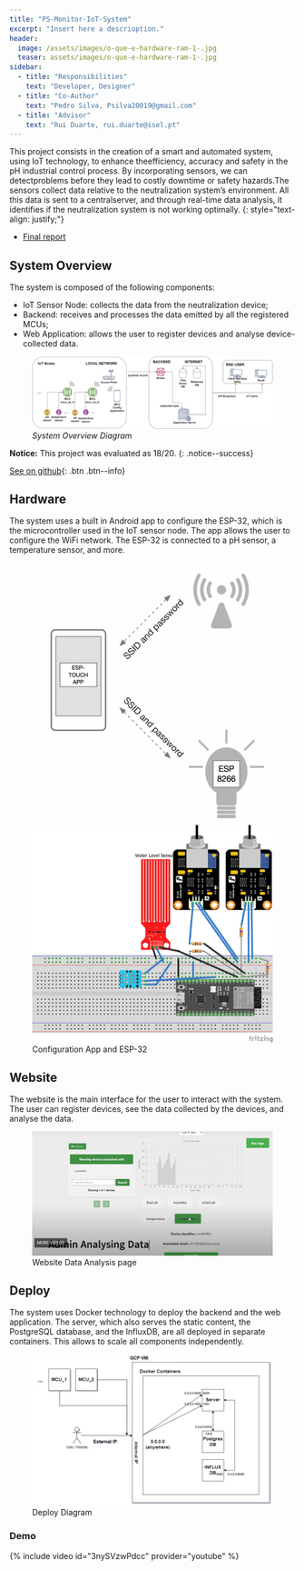 ```yaml
---
title: "PS-Monitor-IoT-System"
excerpt: "Insert here a descrioption."
header:
  image: /assets/images/o-que-e-hardware-ram-1-.jpg
  teaser: assets/images/o-que-e-hardware-ram-1-.jpg
sidebar:
  - title: "Responsibilities"
    text: "Developer, Designer"
  - title: "Co-Author"
    text: "Pedro Silva, Psilva20019@gmail.com"
  - title: "Advisor"
    text: "Rui Duarte, rui.duarte@isel.pt"
---
```


This project consists in the creation of a smart and automated system, using IoT technology, to enhance theefficiency, accuracy and safety in the pH industrial control process. By incorporating sensors, we can detectproblems before they lead to costly downtime or safety hazards.The sensors collect data relative to the neutralization system’s environment. All this data is sent to a centralserver, and through real-time data analysis, it identifies if the neutralization system is not working optimally.
{: style="text-align: justify;"}

- [Final report](https://github.com/MiguelRocha2001/PS-Monitor-IoT-System/blob/main/Documentation/Report/IoT_System_for_pH_Monitoring_in_Industrial_Facilities.pdf)

## System Overview

The system is composed of the following components:
  - IoT Sensor Node: collects the data from the neutralization device;
  - Backend: receives and processes the data emitted by all the registered MCUs;
  - Web Application: allows the user to register devices and analyse device-collected data.

<figure>
  <img src="/assets/images/System architecture.png" alt="System Overview">
  <figcaption style="font-style: italic;">System Overview Diagram</figcaption>
</figure>

**Notice:** This project was evaluated as 18/20.
{: .notice--success}

[See on github](https://github.com/MiguelRocha2001/PS-Monitor-IoT-System){: .btn .btn--info}

## Hardware

The system uses a built in Android app to configure the ESP-32, which is the microcontroller used in the IoT sensor node. The app allows the user to configure the WiFi network. The ESP-32 is connected to a pH sensor, a temperature sensor, and more.

<figure class="half">
    <img src="/assets/images/screen_shot_2016-04-27_at_1.30.27_pm_0.png">
    <img src="/assets/images/ESP32-S2-Assembly_bb.png">
    <figcaption>Configuration App and ESP-32</figcaption>
</figure>

## Website

The website is the main interface for the user to interact with the system. The user can register devices, see the data collected by the devices, and analyse the data.

<figure>
    <img src="/assets/images/Website.png">
    <figcaption>Website Data Analysis page</figcaption>
</figure>

## Deploy

The system uses Docker technology to deploy the backend and the web application. The server, which also serves the static content, the PostgreSQL database, and the InfluxDB, are all deployed in separate containers. This allows to scale all components independently.

<figure>
    <img src="/assets/images/GCP VM Arquitecture.png">
    <figcaption>Deploy Diagram</figcaption>
</figure>

### Demo
{% include video id="3nySVzwPdcc" provider="youtube" %}